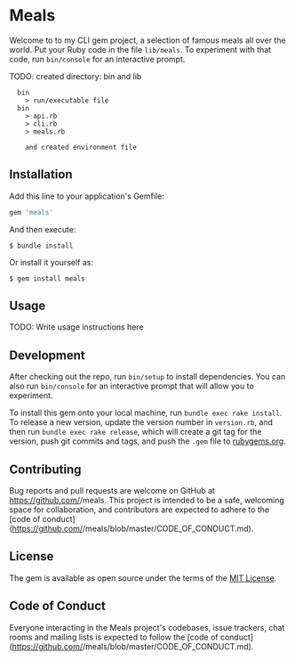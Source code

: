 # Meals

Welcome to to my CLI gem project, a selection of famous  meals all over the world.
Put your Ruby code in the file `lib/meals`. To experiment with that code, run `bin/console` for an interactive prompt.

TODO: created directory: bin and lib 

      bin 
        > run/executable file 
      bin 
        > api.rb 
        > cli.rb 
        > meals.rb 

        and created environment file

## Installation

Add this line to your application's Gemfile:

```ruby
gem 'meals'
```

And then execute:

    $ bundle install

Or install it yourself as:

    $ gem install meals

## Usage

TODO: Write usage instructions here

## Development

After checking out the repo, run `bin/setup` to install dependencies. You can also run `bin/console` for an interactive prompt that will allow you to experiment.

To install this gem onto your local machine, run `bundle exec rake install`. To release a new version, update the version number in `version.rb`, and then run `bundle exec rake release`, which will create a git tag for the version, push git commits and tags, and push the `.gem` file to [rubygems.org](https://rubygems.org).

## Contributing

Bug reports and pull requests are welcome on GitHub at https://github.com/<github username>/meals. This project is intended to be a safe, welcoming space for collaboration, and contributors are expected to adhere to the [code of conduct](https://github.com/<github username>/meals/blob/master/CODE_OF_CONDUCT.md).


## License

The gem is available as open source under the terms of the [MIT License](https://opensource.org/licenses/MIT).

## Code of Conduct

Everyone interacting in the Meals project's codebases, issue trackers, chat rooms and mailing lists is expected to follow the [code of conduct](https://github.com/<github username>/meals/blob/master/CODE_OF_CONDUCT.md).
